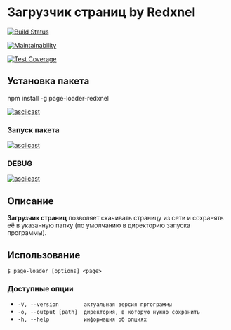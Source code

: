# Загрузчик страниц by Redxnel

[![Build Status](https://travis-ci.org/Redxnel/project-lvl3-s418.svg?branch=master)](https://travis-ci.org/Redxnel/project-lvl3-s418)

[![Maintainability](https://api.codeclimate.com/v1/badges/065b0ef186022d299af1/maintainability)](https://codeclimate.com/github/Redxnel/project-lvl3-s418/maintainability)

[![Test Coverage](https://api.codeclimate.com/v1/badges/065b0ef186022d299af1/test_coverage)](https://codeclimate.com/github/Redxnel/project-lvl3-s418/test_coverage)

## Установка пакета
npm install -g page-loader-redxnel

[![asciicast](https://asciinema.org/a/MXbjqlKJYWFVMIyhmcHbtL66H.svg)](https://asciinema.org/a/MXbjqlKJYWFVMIyhmcHbtL66H)

### Запуск пакета

[![asciicast](https://asciinema.org/a/qw2amCoUNoMozmzwQgXsw5Bl7.svg)](https://asciinema.org/a/qw2amCoUNoMozmzwQgXsw5Bl7)

### DEBUG

[![asciicast](https://asciinema.org/a/GzdMxOT17r1PnqQQ2Hb0xrDWH.svg)](https://asciinema.org/a/GzdMxOT17r1PnqQQ2Hb0xrDWH)

## Описание

**Загрузчик страниц** позволяет скачивать страницу из сети и сохранять её в указанную папку (по умолчанию в директорию запуска программы).

## Использование

`$ page-loader [options] <page>`

### Доступные опции

* `-V, --version        актуальная версия пргограммы`
* `-o, --output [path]  директория, в которую нужно сохранить`
* `-h, --help           информация об опциях`